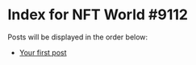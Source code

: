 # Index for NFT World #9112
Posts will be displayed in the order below:

- [Your first post](./001-first.md)

